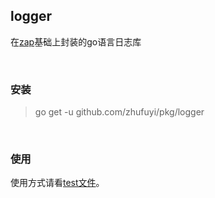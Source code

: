 ## logger

在[zap](https://github.com/uber-go/zap)基础上封装的go语言日志库

<br>

### 安装

> go get -u github.com/zhufuyi/pkg/logger

<br>

### 使用

使用方式请看[test文件](./logger_test.go)。